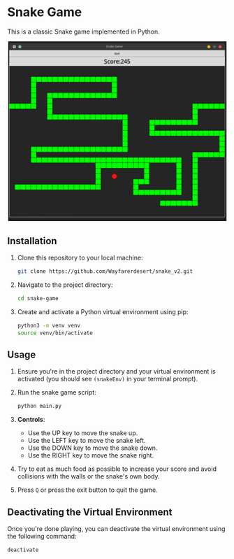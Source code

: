 # Snake Game

This is a classic Snake game implemented in Python.

<div style="text-align:center">
    <img src="./img/screenshot.png" alt="Screenshot 1" width="500"/>
</div>

## Installation

1. Clone this repository to your local machine:

    ```bash
    git clone https://github.com/Wayfarerdesert/snake_v2.git
    ```

2. Navigate to the project directory:

    ```bash
    cd snake-game
    ```

3. Create and activate a Python virtual environment using pip:

    ```bash
    python3 -m venv venv
    source venv/bin/activate
    ```

## Usage

1. Ensure you're in the project directory and your virtual environment is activated (you should see `(snakeEnv)` in your terminal prompt).

2. Run the snake game script:

    ```bash
    python main.py
    ```

3. **Controls**:
   - Use the UP key to move the snake up.
   - Use the LEFT key to move the snake left.
   - Use the DOWN key to move the snake down.
   - Use the RIGHT key to move the snake right.

4. Try to eat as much food as possible to increase your score and avoid collisions with the walls or the snake's own body.

5. Press `Q` or press the exit button to quit the game.

## Deactivating the Virtual Environment

Once you're done playing, you can deactivate the virtual environment using the following command:
```bash
deactivate
